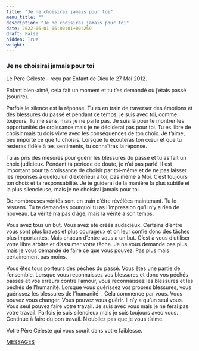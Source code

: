 ```yaml
---
title: "Je ne choisirai jamais pour toi"
menu_title: ""
description: "Je ne choisirai jamais pour toi"
date: 2022-06-01 06:00:01+00:259
draft: False
hidden: True
weight:
---
```

### Je ne choisirai jamais pour toi

Le Père Céleste - reçu par Enfant de Dieu le 27 Mai 2012.

Enfant bien-aimé, cela fait un moment et tu t’es demandé où j’étais passé (sourire).

Parfois le silence est la réponse. Tu es en train de traverser des émotions et des blessures du passé et pendant ce temps, je suis avec toi, comme toujours. Tu me sens, mais je ne parle pas. Je suis là pour te montrer les opportunités de croissance mais je ne déciderai pas pour toi. Tu es libre de choisir mais tu dois vivre avec les conséquences de ton choix. Je t’aime, peu importe ce que tu choisis. Lorsque tu écouteras ton cœur et que tu resteras fidèle à tes sentiments, tu connaîtras la réponse.

Tu as pris des mesures pour guérir les blessures du passé et tu as fait un choix judicieux. Pendant ta période de doute, je n’ai pas parlé. Il est important pour ta croissance de choisir par toi-même et de ne pas laisser les réponses à quelqu’un d’extérieur à toi, pas même à Moi. C’est toujours ton choix et ta responsabilité. Je te guiderai de la manière la plus subtile et la plus silencieuse, mais je ne choisirai jamais pour toi.

De nombreuses vérités sont en train d’être révélées maintenant. Tu le ressens. Tu te demandes pourquoi tu as l’impression qu’il n’y a rien de nouveau. La vérité n’a pas d’âge, mais la vérité a son temps.

Vous avez tous un but. Vous avez été créés audacieux. Certains d’entre vous sont plus braves et plus courageux et on leur confie donc des tâches plus importantes. Mais chacun d’entre vous a un but. C’est à vous d’utiliser votre libre arbitre et d’assumer votre tâche. Je ne vous demande pas plus, mais je vous demande de faire ce que vous pouvez. Pas plus mais certainement pas moins.

Vous êtes tous porteurs des péchés du passé. Vous êtes une partie de l’ensemble. Lorsque vous reconnaissez vos blessures et donc vos péchés passés et vos erreurs contre l’amour, vous reconnaissez les blessures et les péchés de l’humanité. Lorsque vous guérissez vos propres blessures, vous guérissez les blessures de l’humanité.
.
Cela commence par vous. Vous pouvez vous changer. Vous pouvez vous guérir. Il n’y a qu’un seul vous. Vous seul pouvez faire votre travail. Je suis avec vous mais je ne ferai pas votre travail. Parfois je suis silencieux mais je suis toujours avec vous. Continue à faire du bon travail. N’oubliez pas que je vous t’aime.

Votre Père Céleste qui vous sourit dans votre faiblesse.

[MESSAGES](fr-contemporary-messages/fr-contemporary-messages-by-date-order/fr-contemporary-messages-2012/)